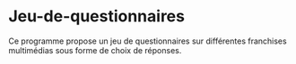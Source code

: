 # Jeu-de-questionnaires
Ce programme propose un jeu de questionnaires sur différentes franchises multimédias sous forme de choix de réponses.
